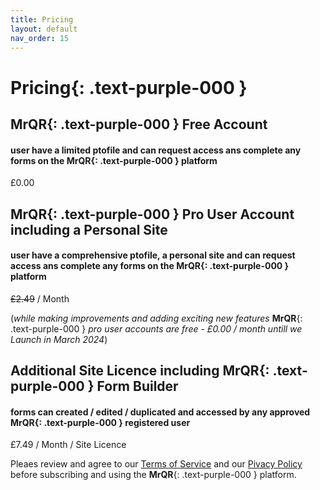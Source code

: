 ```yaml
---
title: Pricing
layout: default
nav_order: 15
---
```


# **Pricing**{: .text-purple-000 }

## **MrQR**{: .text-purple-000 } Free Account
#### user have a limited ptofile and can request access ans complete any forms on the **MrQR**{: .text-purple-000 } platform

£0.00

## **MrQR**{: .text-purple-000 } Pro User Account including a Personal Site
#### user have a comprehensive ptofile, a personal site and can request access ans complete any forms on the **MrQR**{: .text-purple-000 } platform

~~£2.49~~ / Month

(*while making improvements and adding exciting new features* **MrQR**{: .text-purple-000 } *pro user accounts are free - £0.00 / month untill we Launch in March 2024*)

## Additional Site Licence including **MrQR**{: .text-purple-000 } Form Builder
#### forms can created / edited / duplicated and accessed by any approved **MrQR**{: .text-purple-000 } registered user

£7.49 / Month / Site Licence

Pleaes review and agree to our [Terms of Service](https://mrqr.me/terms-of-service/) and our [Pivacy Policy](https://mrqr.me/privacy-policy) before subscribing and using the **MrQR**{: .text-purple-000 } platform.

